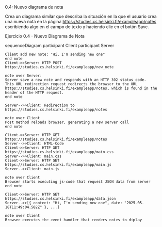 0.4: Nuevo diagrama de nota

Crea un diagrama similar que describa la situación en la que el usuario crea una nueva nota en la página https://studies.cs.helsinki.fi/exampleapp/notes escribiendo algo en el campo de texto y haciendo clic en el botón Save.

Ejercicio 0.4 - Nuevo Diagrama de Nota

sequenceDiagram
    participant Client
    participant Server


    Client add new note: "Hi, I'm sending new one"
    end note
    Client->>Server: HTTP POST https://studies.cs.helsinki.fi/exampleapp/new_note

    note over Server:
    Server save a new note and responds with an HTTP 302 status code.
    This URL redirection request redirects the browser to the URL https://studies.cs.helsinki.fi/exampleapp/notes, which is found in the header of the HTTP request.
    end note

    Server-->>Client: Redirection to https://studies.cs.helsinki.fi/exampleapp/notes
    
    note over Client
    Post method reloads browser, generating a new server call
    end note

    Client->>Server: HTTP GET https://studies.cs.helsinki.fi/exampleapp/notes
    Server-->>Client: HTML-Code
    Client->>Server: HTTP GET https://studies.cs.helsinki.fi/exampleapp/main.css
    Server-->>Client: main.css
    Client->>Server: HTTP GET https://studies.cs.helsinki.fi/exampleapp/main.js
    Server-->>Client: main.js

    note over Client
    Browser starts executing js-code that request JSON data from server
    end note

    Client->>Server: HTTP GET https://studies.cs.helsinki.fi/exampleapp/data.json
    Server-->>[{ content: "Hi, I'm sending new one", date: "2025-05-18T11:49:04.582Z" }, ...]

    note over Client
    Browser executes the event handler that renders notes to diplay
